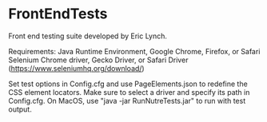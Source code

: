 # FrontEndTests

Front end testing suite developed by Eric Lynch.

Requirements:
Java Runtime Environment,
Google Chrome, Firefox, or Safari
Selenium Chrome driver, Gecko Driver, or Safari Driver (https://www.seleniumhq.org/download/)

Set test options in Config.cfg and use PageElements.json to redefine the CSS element locators.
Make sure to select a driver and specify its path in Config.cfg.
On MacOS, use "java -jar RunNutreTests.jar" to run with test output.
